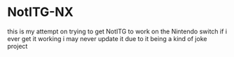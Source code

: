 # NotITG-NX
this is my attempt on  trying to get NotITG to work on the Nintendo switch if i ever get it working i may never update it due to it being a kind of joke project
